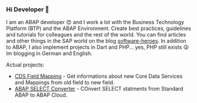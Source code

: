 ### Hi Developer 🤘

I am an ABAP developer 😍 and I work a lot with the Business Technology Platform (BTP) and the ABAP Environment. Create best practices, guidelines and tutorials for colleagues and the rest of the world. You can find articles and other things in the SAP world on the blog [software-heroes](https://software-heroes.com/en/). In addition to ABAP, I also implement projects in Dart and PHP... yes, PHP still exists 😜 Im blogging in German and English.

Actual projects:
- [CDS Field Mapping](https://software-heroes.com/en/abap-cds-field-mapping) - Get informations about new Core Data Services and Mappings from old field to new field.
- [ABAP SELECT Converter](https://software-heroes.com/en/abap-select-converter) - COnvert SELECT statments from Standard ABAP to ABAP Cloud.
